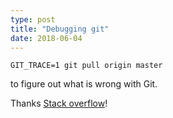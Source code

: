 ```yaml
---
type: post
title: "Debugging git"
date: 2018-06-04
---
```


```
GIT_TRACE=1 git pull origin master
```

to figure out what is wrong with Git.

Thanks [Stack overflow](https://stackoverflow.com/questions/6178401/how-can-i-debug-git-git-shell-related-problems)!


